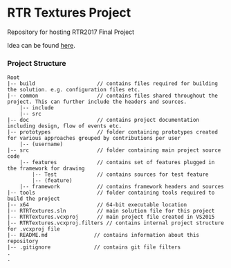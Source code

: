 # **RTR Textures Project**
Repository for hosting RTR2017 Final Project

Idea can be found [here](https://docs.google.com/document/d/1upf7tDbqfl3QZoaCxFFnFiGu49uX4hOHmkiuX2KfyOI/edit?usp=sharing).

### Project Structure

```
Root
|-- build                    // contains files required for building the solution. e.g. configuration files etc.
|-- common                   // contains files shared throughout the project. This can further include the headers and sources.
    |-- include
    |-- src
|-- doc                      // contains project documentation including design, flow of events etc.
|-- prototypes               // folder containing prototypes created for various approaches grouped by contributions per user
    |-- (username)
|-- src						 // folder containing main project source code
    |-- features			 // contains set of features plugged in the framework for drawing
		|-- Test			 // contains sources for test feature
		|-- (feature)
	|-- framework			 // contains framework headers and sources                         
|-- tools					 // folder containing tools required to build the project
|-- x64						 // 64-bit executable location
|-- RTRTextures.sln			 // main solution file for this project
|-- RTRTextures.vcxproj		 // main project file created in VS2015
|-- RTRTextures.vcxproj.filters // contains internal project structure for .vcxproj file
|-- README.md				// contains information about this repository
|-- .gitignore				// contains git file filters
.
.
```
